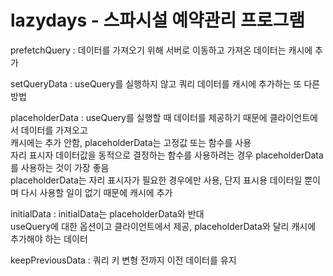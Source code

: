 # lazydays - 스파시설 예약관리 프로그램

prefetchQuery : 데이터를 가져오기 위해 서버로 이동하고 가져온 데이터는 캐시에 추가<br>

setQueryData : useQuery를 실행하지 않고 쿼리 데이터를 캐시에 추가하는 또 다른 방법<br>

placeholderData : useQuery를 실행할 때 데이터를 제공하기 때문에 클라이언트에서 데이터를 가져오고<br>
캐시에는 추가 안함, placeholderData는 고정값 또는 함수를 사용<br>
자리 표시자 데이터값을 동적으로 결정하는 함수를 사용하려는 경우 placeholderData를 사용하는 것이 가장 좋음<br>
placeholderData는 자리 표시자가 필요한 경우에만 사용, 단지 표시용 데이터일 뿐이며 다시 사용할 일이 없기 때문에 캐시에 추가<br>

initialData : initialData는 placeholderData와 반대<br>
useQuery에 대한 옵션이고 클라이언트에서 제공, placeholderData와 달리 캐시에 추가해야 하는 데이터<br>

keepPreviousData : 쿼리 키 변형 전까지 이전 데이터를 유지
